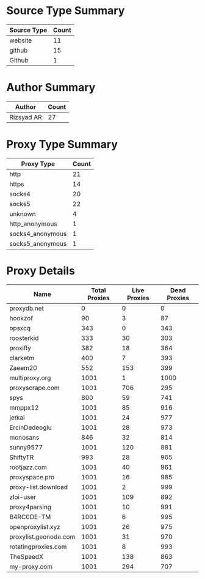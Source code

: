 # Source Type Summary

| Source Type | Count |
|-------------|-------|
| website | 11 |
| github | 15 |
| Github | 1 |


# Author Summary

| Author | Count |
|--------|-------|
| Rizsyad AR | 27 |


# Proxy Type Summary

| Proxy Type | Count |
|------------|-------|
| http | 21 |
| https | 14 |
| socks4 | 20 |
| socks5 | 22 |
| unknown | 4 |
| http_anonymous | 1 |
| socks4_anonymous | 1 |
| socks5_anonymous | 1 |


# Proxy Details

| Name | Total Proxies | Live Proxies | Dead Proxies |
|------|---------------|--------------|---------------|
| proxydb.net | 0 | 0 | 0 |
| hookzof | 90 | 3 | 87 |
| opsxcq | 343 | 0 | 343 |
| roosterkid | 333 | 30 | 303 |
| proxifly | 382 | 18 | 364 |
| clarketm | 400 | 7 | 393 |
| Zaeem20 | 552 | 153 | 399 |
| multiproxy.org | 1001 | 1 | 1000 |
| proxyscrape.com | 1001 | 706 | 295 |
| spys | 800 | 59 | 741 |
| mmppx12 | 1001 | 85 | 916 |
| jetkai | 1001 | 24 | 977 |
| ErcinDedeoglu | 1001 | 28 | 973 |
| monosans | 846 | 32 | 814 |
| sunny9577 | 1001 | 120 | 881 |
| ShiftyTR | 993 | 28 | 965 |
| rootjazz.com | 1001 | 40 | 961 |
| proxyspace.pro | 1001 | 16 | 985 |
| proxy-list.download | 1001 | 2 | 999 |
| zloi-user | 1001 | 109 | 892 |
| proxy4parsing | 1001 | 10 | 991 |
| B4RC0DE-TM | 1001 | 6 | 995 |
| openproxylist.xyz | 1001 | 26 | 975 |
| proxylist.geonode.com | 1001 | 31 | 970 |
| rotatingproxies.com | 1001 | 8 | 993 |
| TheSpeedX | 1001 | 138 | 863 |
| my-proxy.com | 1001 | 294 | 707 |
